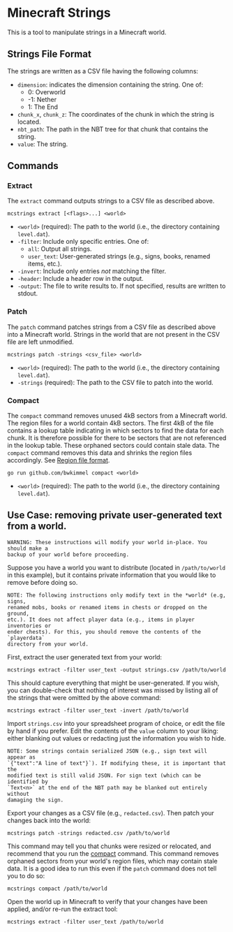 Minecraft Strings
=================

This is a tool to manipulate strings in a Minecraft world.

## Strings File Format

The strings are written as a CSV file having the following columns:

  - `dimension`: indicates the dimension containing the string. One of:
    -  0: Overworld
    - -1: Nether
    -  1: The End
  - `chunk_x`, `chunk_z`: The coordinates of the chunk in which the string is
    located.
  - `nbt_path`: The path in the NBT tree for that chunk that contains the string.
  - `value`: The string.

## Commands

### Extract

The `extract` command outputs strings to a CSV file as described above.

  `mcstrings extract [<flags>...] <world>`

  - `<world>` (required): The path to the world (i.e., the directory containing
    `level.dat`).
  - `-filter`: Include only specific entries. One of:
    - `all`: Output all strings.
    - `user_text`: User-generated strings (e.g., signs, books, renamed items,
      etc.).
  - `-invert`: Include only entries *not* matching the filter.
  - `-header`: Include a header row in the output.
  - `-output`: The file to write results to. If not specified, results are
                written to stdout.

### Patch

The `patch` command patches strings from a CSV file as described above into a
Minecraft world. Strings in the world that are not present in the CSV file are
left unmodified.

  `mcstrings patch -strings <csv_file> <world>`

  - `<world>` (required): The path to the world (i.e., the directory containing
    `level.dat`).
  - `-strings` (required): The path to the CSV file to patch into the world.

### Compact

The `compact` command removes unused 4kB sectors from a Minecraft world. The
region files for a world contain 4kB sectors. The first 4kB of the file contains
a lookup table indicating in which sectors to find the data for each chunk. It
is therefore possible for there to be sectors that are not referenced in the
lookup table. These orphaned sectors could contain stale data. The `compact`
command removes this data and shrinks the region files accordingly. See [Region
file format](https://minecraft.gamepedia.com/wiki/Region_file_format).

  `go run github.com/bwkimmel compact <world>`

  - `<world>` (required): The path to the world (i.e., the directory containing
    `level.dat`).

## Use Case: removing private user-generated text from a world.

    WARNING: These instructions will modify your world in-place. You should make a
    backup of your world before proceeding.

Suppose you have a world you want to distribute (located in `/path/to/world` in
this example), but it contains private information that you would like to remove
before doing so.

    NOTE: The following instructions only modify text in the *world* (e.g, signs,
    renamed mobs, books or renamed items in chests or dropped on the ground,
    etc.). It does not affect player data (e.g., items in player inventories or
    ender chests). For this, you should remove the contents of the `playerdata`
    directory from your world.

First, extract the user generated text from your world:
  
  `mcstrings extract -filter user_text -output strings.csv /path/to/world`

This should capture everything that might be user-generated. If you wish, you
can double-check that nothing of interest was missed by listing all of the
strings that were omitted by the above command:

  `mcstrings extract -filter user_text -invert /path/to/world`

Import `strings.csv` into your spreadsheet program of choice, or edit the file
by hand if you prefer. Edit the contents of the `value` column to your liking:
either blanking out values or redacting just the information you wish to hide.

    NOTE: Some strings contain serialized JSON (e.g., sign text will appear as
    `{"text":"A line of text"}`). If modifying these, it is important that the
    modified text is still valid JSON. For sign text (which can be identified by
    `Text<n>` at the end of the NBT path may be blanked out entirely without
    damaging the sign.

Export your changes as a CSV file (e.g., `redacted.csv`). Then patch your
changes back into the world:

  `mcstrings patch -strings redacted.csv /path/to/world`

This command may tell you that chunks were resized or relocated, and recommend
that you run the [compact](#compact) command. This command removes orphaned
sectors from your world's region files, which may contain stale data. It is a
good idea to run this even if the `patch` command does not tell you to do so:

  `mcstrings compact /path/to/world`

Open the world up in Minecraft to verify that your changes have been applied,
and/or re-run the extract tool:

  `mcstrings extract -filter user_text /path/to/world`
